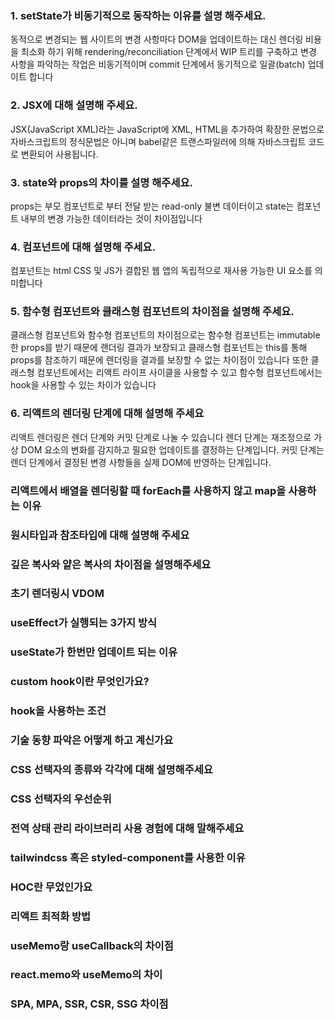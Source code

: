 ### 1. setState가 비동기적으로 동작하는 이유를 설명 해주세요.
동적으로 변경되는 웹 사이트의 변경 사항마다 DOM을 업데이트하는 대신 렌더링 비용을 최소화 하기 위해 
rendering/reconciliation 단계에서 WIP 트리를 구축하고 변경 사항을 파악하는 작업은 비동기적이며 
commit 단계에서 동기적으로 일괄(batch) 업데이트 합니다

### 2. JSX에 대해 설명해 주세요.
JSX(JavaScript XML)라는 JavaScript에 XML, HTML을 추가하여 확장한 문법으로 자바스크립트의 정식문법은 아니며 babel같은 트랜스파일러에 의해 자바스크립트 코드로 변환되어 사용됩니다.

### 3. state와 props의 차이를 설명 해주세요.
props는 부모 컴포넌트로 부터 전달 받는 read-only 불변 데이터이고
state는 컴포넌트 내부의 변경 가능한 데이터라는 것이 차이점입니다

### 4. 컴포넌트에 대해 설명해 주세요.
컴포넌트는 html CSS 및 JS가 결합된 웹 앱의 독립적으로 재사용 가능한 UI 요소를 의미합니다

### 5. 함수형 컴포넌트와 클래스형 컴포넌트의 차이점을 설명해 주세요.
클래스형 컴포넌트와 함수형 컴포넌트의 차이점으로는
함수형 컴포넌트는 immutable한 props를 받기 때문에 랜더링 결과가 보장되고 클래스형 컴포넌트는 this를 통해 props를 참조하기 때문에 렌더링을 결과를 보장할 수 없는 차이점이 있습니다
또한 클래스형 컴포넌트에서는 리액트 라이프 사이클을 사용할 수 있고 함수형 컴포넌트에서는 hook을 사용할 수 있는 차이가 있습니다

### 6. 리액트의 렌더링 단계에 대해 설명해 주세요
리액트 렌더링은 렌더 단계와 커밋 단계로 나눌 수 있습니다
렌더 단계는 재조정으로 가상 DOM 요소의 변화를 감지하고 필요한 업데이트를 결정하는 단계입니다.
커밋 단계는 렌더 단계에서 결정된 변경 사항들을 실제 DOM에 반영하는 단계입니다.

### 리액트에서 배열을 렌더링할 때 forEach를 사용하지 않고 map을 사용하는 이유

### 원시타입과 참조타입에 대해 설명해 주세요

### 깊은 복사와 얕은 복사의 차이점을 설명해주세요	

### 초기 렌더링시 VDOM

### useEffect가 실행되는 3가지 방식

### useState가 한번만 업데이트 되는 이유

### custom hook이란 무엇인가요?

### hook을 사용하는 조건

### 기술 동향 파악은 어떻게 하고 계신가요

### CSS 선택자의 종류와 각각에 대해 설명해주세요

### CSS 선택자의 우선순위

### 전역 상태 관리 라이브러리 사용 경험에 대해 말해주세요

### tailwindcss 혹은 styled-component를 사용한 이유

### HOC란 무었인가요

### 리액트 최적화 방법

### useMemo랑 useCallback의 차이점

### react.memo와 useMemo의 차이

### SPA, MPA, SSR, CSR, SSG 차이점